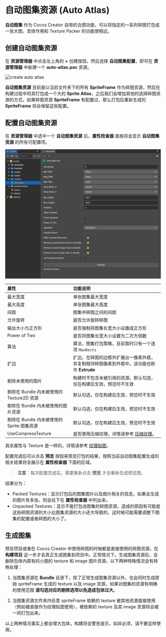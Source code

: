 # 自动图集资源 (Auto Atlas)

**自动图集** 作为 Cocos Creator 自带的合图功能，可以将指定的一系列碎图打包成一张大图，具体作用和 Texture Packer 的功能很相近。

## 创建自动图集资源

在 **资源管理器** 中点击左上角的 **+** 创建按钮，然后选择 **自动图集配置**，即可在 **资源管理器** 中新建一个 **auto-atlas.pac** 资源。

![create auto atlas](auto-atlas/create-auto-atlas.png)

**自动图集资源** 目前是以当前文件夹下的所有 **SpriteFrame** 作为碎图资源，然后在构建过程中将其打包成一个大的 **Sprite Atlas**，之后我们会增加其他的选择碎图资源的方式。如果碎图资源 **SpriteFrame** 有配置过，那么打包后重新生成的 **SpriteFrame** 将会保留这些配置。

## 配置自动图集资源

在 **资源管理器** 中选中一个 **自动图集资源** 后，**属性检查器** 面板将会显示 **自动图集资源** 的所有可配置项。

![auto atlas properties](auto-atlas/autoatlas-properties.png)

| 属性 |   功能说明
| :-------------- | :----------- |
| 最大宽度   | 单张图集最大宽度
| 最大高度   | 单张图集最大高度
| 间距      | 图集中碎图之间的间距
| 允许旋转   | 是否允许旋转碎图
| 输出大小为正方形  | 是否强制将图集长宽大小设置成正方形
| Power of Two   | 是否将图集长宽大小设置为二次方倍数
| 算法      | 算法，图集打包策略，目前暂时只有一个选项 `MaxRects`
| 扩边      | 扩边，在碎图的边框外扩展出一像素外框，并复制相邻碎图像素到外框中。该功能也称作 **Extrude**
| 剔除未使用的图片 | 构建时不包含未被引用的资源。默认勾选，仅在构建后生效，预览时不生效
| 剔除在 Bundle 内未被使用的 Texture2D 资源 | 默认勾选，仅在构建后生效，预览时不生效
| 剔除在 Bundle 内未被使用的图片资源         | 默认勾选，仅在构建后生效，预览时不生效
| 剔除在 Bundle 内未被使用的 Sprite 图集资源 | 默认勾选，仅在构建后生效，预览时不生效
| UseCompressTexture | 是否使用压缩纹理，详情请参考 [压缩纹理](compress-texture.md)。

其余属性与 Texture 是一样的，详情请参考 [纹理贴图](./texture.md#%E5%AD%90%E8%B5%84%E6%BA%90-texture2d-%E7%9A%84%E5%B1%9E%E6%80%A7%E9%9D%A2%E6%9D%BF)。

配置完成后可以点击 **预览** 按钮来预览打包的结果，按照当前自动图集配置生成的相关结果将会展示在 **属性检查器** 下面的区域。

> **注意**：每次配置完成后，需要重新点击 **预览** 才会重新生成预览图。

结果分为：

- Packed Textures：显示打包后的图集图片以及图片相关的信息，如果会生成的图片有多张，则会往下在 **属性检查器** 中列出来。
- Unpacked Textures：显示不能打包进图集的碎图资源，造成的原因有可能是这些碎图资源的大小比图集资源的大小还大导致的，这时候可能需要调整下图集的配置或者碎图的大小了。

## 生成图集

预览项目或者在 Cocos Creator 中使用碎图的时候都是直接使用的碎图资源，在 **构建项目** 这一步才会真正生成图集到项目中。正常情况下，生成图集资源后，会删除包体内原有的小图的 texture 和 image 图片资源，以下两种特殊情况会有特殊处理：

1. 当图集资源在 **Bundle** 目录下，除了正常生成图集资源以外，也会同时生成原始 spriteFrame 生成的 texture 以及 image 资源，如果对图集的资源有明确的使用范围 **请勾选对应的剔除选项以免造成包体过大**。

2. 当图集资源文件夹内任意 spriteFrame 依赖的 texture 被其他资源直接使用（例如被直接作为纹理贴图使用），被依赖的 texture 及其 image 资源将会被一同打包出来。

以上两种情况事实上都会增大包体，构建将会警告提示，如非必须，请不要这样使用。
